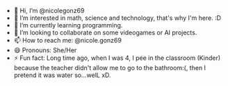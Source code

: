 - 👋 Hi, I’m @nicolegonz69
- 👀 I’m interested in math, science and technology, that's why I'm here. :D
- 🌱 I’m currently learning programming.
- 💞️ I’m looking to collaborate on some videogames or AI projects.
- 📫 How to reach me: @nicole.gonz69
- 😄 Pronouns: She/Her
- ⚡ Fun fact: Long time ago, when I was 4, I pee in the classroom (Kinder) because the teacher didn't allow me to go to the bathroom:(, then I pretend it was water so...welL xD.

<!---
nicolegonz69/nicolegonz69 is a ✨ special ✨ repository because its `README.md` (this file) appears on your GitHub profile.
You can click the Preview link to take a look at your changes.
--->
